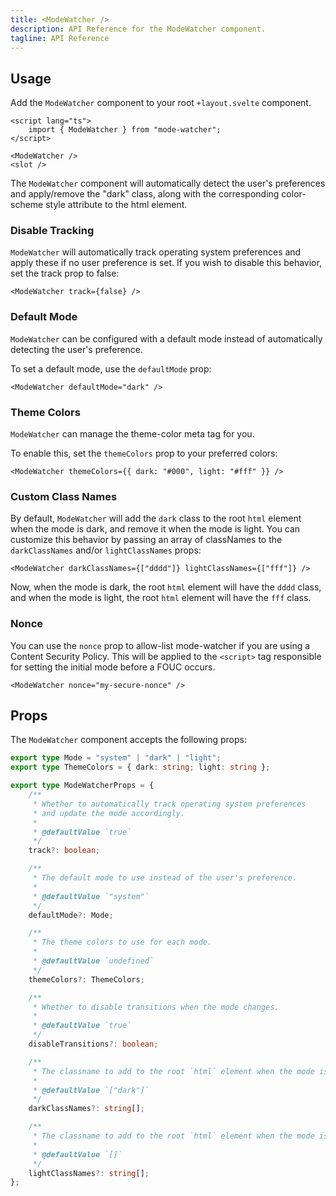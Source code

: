 ```yaml
---
title: <ModeWatcher />
description: API Reference for the ModeWatcher component.
tagline: API Reference
---
```


<script>
	import { Callout } from '$lib/components'
</script>

## Usage

Add the `ModeWatcher` component to your root `+layout.svelte` component.

```svelte title="src/routes/+layout.svelte"
<script lang="ts">
	import { ModeWatcher } from "mode-watcher";
</script>

<ModeWatcher />
<slot />
```

The `ModeWatcher` component will automatically detect the user's preferences and apply/remove the "dark" class, along with the corresponding color-scheme style attribute to the html element.

### Disable Tracking

`ModeWatcher` will automatically track operating system preferences and apply these if no user preference is set. If you wish to disable this behavior, set the track prop to false:

```svelte
<ModeWatcher track={false} />
```

### Default Mode

`ModeWatcher` can be configured with a default mode instead of automatically detecting the user's preference.

To set a default mode, use the `defaultMode` prop:

```svelte
<ModeWatcher defaultMode="dark" />
```

### Theme Colors

`ModeWatcher` can manage the theme-color meta tag for you.

To enable this, set the `themeColors` prop to your preferred colors:

```svelte
<ModeWatcher themeColors={{ dark: "#000", light: "#fff" }} />
```

### Custom Class Names

By default, `ModeWatcher` will add the `dark` class to the root `html` element when the mode is dark, and remove it when the mode is light. You can customize this behavior by passing an array of classNames to the `darkClassNames` and/or `lightClassNames` props:

```svelte
<ModeWatcher darkClassNames={["dddd"]} lightClassNames={["fff"]} />
```

Now, when the mode is dark, the root `html` element will have the `dddd` class, and when the mode is light, the root `html` element will have the `fff` class.

### Nonce

You can use the `nonce` prop to allow-list mode-watcher if you are using a Content Security Policy. This will be applied to the `<script>` tag responsible for setting the initial mode before a FOUC occurs.

```svelte
<ModeWatcher nonce="my-secure-nonce" />
```

## Props

The `ModeWatcher` component accepts the following props:

```ts
export type Mode = "system" | "dark" | "light";
export type ThemeColors = { dark: string; light: string };

export type ModeWatcherProps = {
	/**
	 * Whether to automatically track operating system preferences
	 * and update the mode accordingly.
	 *
	 * @defaultValue `true`
	 */
	track?: boolean;

	/**
	 * The default mode to use instead of the user's preference.
	 *
	 * @defaultValue `"system"`
	 */
	defaultMode?: Mode;

	/**
	 * The theme colors to use for each mode.
	 *
	 * @defaultValue `undefined`
	 */
	themeColors?: ThemeColors;

	/**
	 * Whether to disable transitions when the mode changes.
	 *
	 * @defaultValue `true`
	 */
	disableTransitions?: boolean;

	/**
	 * The classname to add to the root `html` element when the mode is dark.
	 *
	 * @defaultValue `["dark"]`
	 */
	darkClassNames?: string[];

	/**
	 * The classname to add to the root `html` element when the mode is light.
	 *
	 * @defaultValue `[]`
	 */
	lightClassNames?: string[];
};
```
